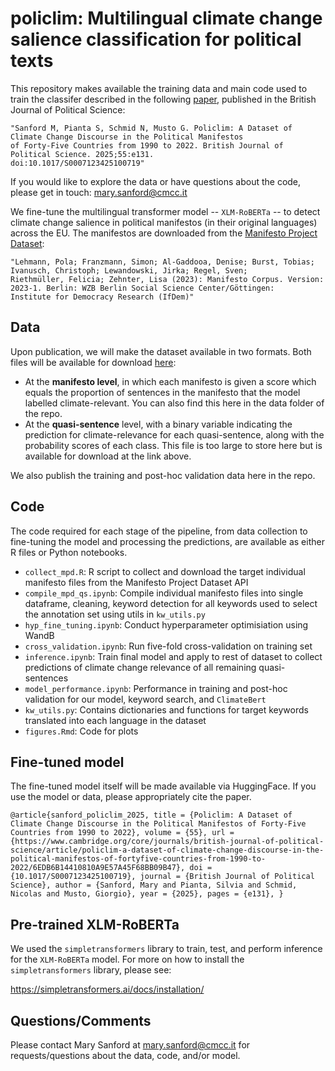 # policlim: Multilingual climate change salience classification for political texts

This repository makes available the training data and main code used to train the classifer described in the following [paper](https://www.cambridge.org/core/journals/british-journal-of-political-science/article/policlim-a-dataset-of-climate-change-discourse-in-the-political-manifestos-of-fortyfive-countries-from-1990-to-2022/6EDB6B14410810A9E57A45F68BB09B47), published in the British Journal of Political Science:

    "Sanford M, Pianta S, Schmid N, Musto G. Policlim: A Dataset of Climate Change Discourse in the Political Manifestos 
	of Forty-Five Countries from 1990 to 2022. British Journal of Political Science. 2025;55:e131. 
	doi:10.1017/S0007123425100719"
  
If you would like to explore the data or have questions about the code, please get in touch: mary.sanford@cmcc.it 

We fine-tune the multilingual transformer model -- `XLM-RoBERTa` -- to detect climate change salience in political manifestos (in their original languages) across the EU. The manifestos are downloaded from the [Manifesto Project Dataset](https://manifesto-project.wzb.eu/):

    "Lehmann, Pola; Franzmann, Simon; Al-Gaddooa, Denise; Burst, Tobias; Ivanusch, Christoph; Lewandowski, Jirka; Regel, Sven;
    Riethmüller, Felicia; Zehnter, Lisa (2023): Manifesto Corpus. Version: 2023-1. Berlin: WZB Berlin Social Science Center/Göttingen:
    Institute for Democracy Research (IfDem)"

## Data
Upon publication, we will make the dataset available in two formats. Both files will be available for download [here](https://drive.google.com/file/d/1X1kyVL8b3lTrewav8JnJZIG3tJObwoIm/view?usp=drive_link):
* At the **manifesto level**, in which each manifesto is given a score which equals the proportion of sentences in the manifesto that the model labelled climate-relevant. You can also find this here in the data folder of the repo.
* At the **quasi-sentence** level, with a binary variable indicating the prediction for climate-relevance for each quasi-sentence, along with the probability scores of each class. This file is too large to store here but is available for download at the link above.

We also publish the training and post-hoc validation data here in the repo.

## Code
The code required for each stage of the pipeline, from data collection to fine-tuning the model and processing the predictions, are available as either R files or Python notebooks.
* `collect_mpd.R`: R script to collect and download the target individual manifesto files from the Manifesto Project Dataset API
* `compile_mpd_qs.ipynb`: Compile individual manifesto files into single dataframe, cleaning, keyword detection for all keywords used to select the annotation set using utils in `kw_utils.py`
* `hyp_fine_tuning.ipynb`: Conduct hyperparameter optimisiation using WandB
* `cross_validation.ipynb`: Run five-fold cross-validation on training set
* `inference.ipynb`: Train final model and apply to rest of dataset to collect predictions of climate change relevance of all remaining quasi-sentences
* `model_performance.ipynb`: Performance in training and post-hoc validation for our model, keyword search, and `ClimateBert`
* `kw_utils.py`: Contains dictionaries and functions for target keywords translated into each language in the dataset
* `figures.Rmd`: Code for plots

## Fine-tuned model
The fine-tuned model itself will be made available via HuggingFace. If you use the model or data, please appropriately cite the paper. 

`@article{sanford_policlim_2025,
	title = {Policlim: A Dataset of Climate Change Discourse in the Political Manifestos of Forty-Five Countries from 1990 to 2022},
	volume = {55},
	url = {https://www.cambridge.org/core/journals/british-journal-of-political-science/article/policlim-a-dataset-of-climate-change-discourse-in-the-political-manifestos-of-fortyfive-countries-from-1990-to-2022/6EDB6B14410810A9E57A45F68BB09B47},
	doi = {10.1017/S0007123425100719},
	journal = {British Journal of Political Science},
	author = {Sanford, Mary and Pianta, Silvia and Schmid, Nicolas and Musto, Giorgio},
	year = {2025},
	pages = {e131},
}`


## Pre-trained XLM-RoBERTa

We used the `simpletransformers` library to train, test, and perform inference for the `XLM-RoBERTa` model. For more on how to install the `simpletransformers` library, please see:

https://simpletransformers.ai/docs/installation/

## Questions/Comments
Please contact Mary Sanford at mary.sanford@cmcc.it for requests/questions about the data, code, and/or model.
